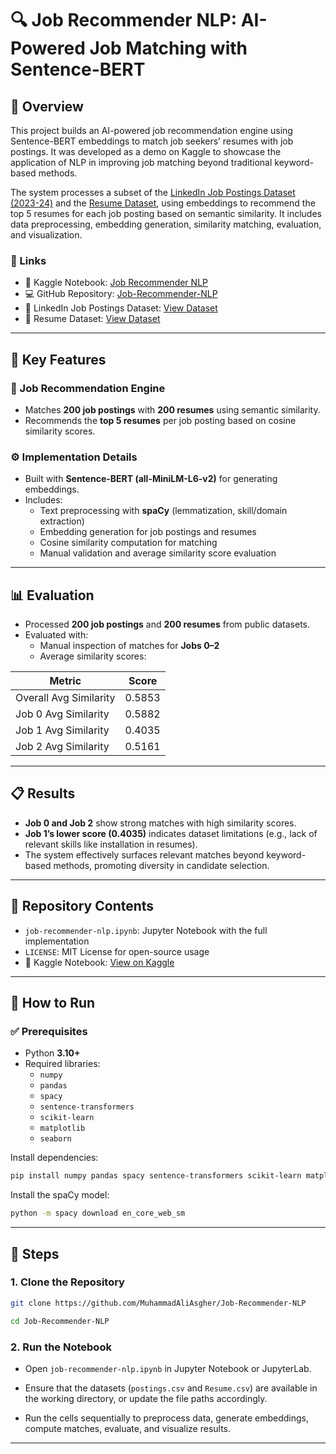 # 🔍 Job Recommender NLP: AI-Powered Job Matching with Sentence-BERT

## 📘 Overview

This project builds an AI-powered job recommendation engine using Sentence-BERT embeddings to match job seekers’ resumes with job postings. It was developed as a demo on Kaggle to showcase the application of NLP in improving job matching beyond traditional keyword-based methods.

The system processes a subset of the [LinkedIn Job Postings Dataset (2023-24)](https://www.kaggle.com/datasets/arshkon/linkedin-job-postings) and the [Resume Dataset](https://www.kaggle.com/datasets/snehaanbhawal/resume-dataset), using embeddings to recommend the top 5 resumes for each job posting based on semantic similarity. It includes data preprocessing, embedding generation, similarity matching, evaluation, and visualization.

### 🔗 Links

- 📘 Kaggle Notebook: [Job Recommender NLP](https://www.kaggle.com/code/muhammadaliasghar01/job-recommender-nlp/)
- 💻 GitHub Repository: [Job-Recommender-NLP](https://github.com/MuhammadAliAsgher/Job-Recommender-NLP)
- 📄 LinkedIn Job Postings Dataset: [View Dataset](https://www.kaggle.com/datasets/arshkon/linkedin-job-postings)
- 📄 Resume Dataset: [View Dataset](https://www.kaggle.com/datasets/snehaanbhawal/resume-dataset)

---

## 🔑 Key Features

### 🧠 Job Recommendation Engine

- Matches **200 job postings** with **200 resumes** using semantic similarity.
- Recommends the **top 5 resumes** per job posting based on cosine similarity scores.

### ⚙️ Implementation Details

- Built with **Sentence-BERT (all-MiniLM-L6-v2)** for generating embeddings.
- Includes:
  - Text preprocessing with **spaCy** (lemmatization, skill/domain extraction)
  - Embedding generation for job postings and resumes
  - Cosine similarity computation for matching
  - Manual validation and average similarity score evaluation

---

## 📊 Evaluation

- Processed **200 job postings** and **200 resumes** from public datasets.
- Evaluated with:
  - Manual inspection of matches for **Jobs 0–2**
  - Average similarity scores:

| Metric                 | Score  |
|------------------------|--------|
| Overall Avg Similarity | 0.5853 |
| Job 0 Avg Similarity   | 0.5882 |
| Job 1 Avg Similarity   | 0.4035 |
| Job 2 Avg Similarity   | 0.5161 |


---

## 📋 Results

- **Job 0 and Job 2** show strong matches with high similarity scores.
- **Job 1’s lower score (0.4035)** indicates dataset limitations (e.g., lack of relevant skills like installation in resumes).
- The system effectively surfaces relevant matches beyond keyword-based methods, promoting diversity in candidate selection.

---

## 📁 Repository Contents

- `job-recommender-nlp.ipynb`: Jupyter Notebook with the full implementation
- `LICENSE`: MIT License for open-source usage
- 📎 Kaggle Notebook: [View on Kaggle](https://www.kaggle.com/code/muhammadaliasghar01/job-recommender-nlp/)

---

## 🚀 How to Run

### ✅ Prerequisites

- Python **3.10+**
- Required libraries:
  - `numpy`
  - `pandas`
  - `spacy`
  - `sentence-transformers`
  - `scikit-learn`
  - `matplotlib`
  - `seaborn`

Install dependencies:

```bash
pip install numpy pandas spacy sentence-transformers scikit-learn matplotlib seaborn
```

Install the spaCy model:

```bash
python -m spacy download en_core_web_sm
```
---
## 🧾 Steps
### 1. Clone the Repository
```bash
git clone https://github.com/MuhammadAliAsgher/Job-Recommender-NLP
```
```bash
cd Job-Recommender-NLP
```
### 2. Run the Notebook
- Open `job-recommender-nlp.ipynb` in Jupyter Notebook or JupyterLab.

- Ensure that the datasets (`postings.csv` and `Resume.csv`) are available in the working directory, or update the file paths accordingly.

- Run the cells sequentially to preprocess data, generate embeddings, compute matches, evaluate, and visualize results.

---
